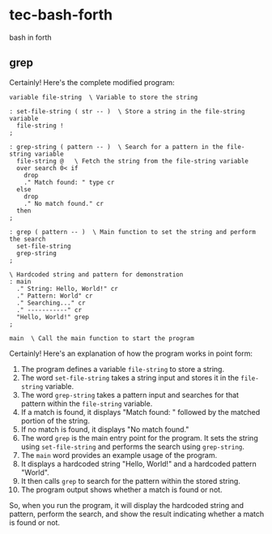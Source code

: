 # tec-bash-forth
bash in forth


## grep

Certainly! Here's the complete modified program:

```forth
variable file-string  \ Variable to store the string

: set-file-string ( str -- )  \ Store a string in the file-string variable
  file-string !
;

: grep-string ( pattern -- )  \ Search for a pattern in the file-string variable
  file-string @   \ Fetch the string from the file-string variable
  over search 0< if
    drop
    ." Match found: " type cr
  else
    drop
    ." No match found." cr
  then
;

: grep ( pattern -- )  \ Main function to set the string and perform the search
  set-file-string
  grep-string
;

\ Hardcoded string and pattern for demonstration
: main
  ." String: Hello, World!" cr
  ." Pattern: World" cr
  ." Searching..." cr
  ." -----------" cr
  "Hello, World!" grep
;

main  \ Call the main function to start the program

```

Certainly! Here's an explanation of how the program works in point form:

1. The program defines a variable `file-string` to store a string.
2. The word `set-file-string` takes a string input and stores it in the `file-string` variable.
3. The word `grep-string` takes a pattern input and searches for that pattern within the `file-string` variable.
4. If a match is found, it displays "Match found: " followed by the matched portion of the string.
5. If no match is found, it displays "No match found."
6. The word `grep` is the main entry point for the program. It sets the string using `set-file-string` and performs the search using `grep-string`.
7. The `main` word provides an example usage of the program.
8. It displays a hardcoded string "Hello, World!" and a hardcoded pattern "World".
9. It then calls `grep` to search for the pattern within the stored string.
10. The program output shows whether a match is found or not.

So, when you run the program, it will display the hardcoded string and pattern, perform the search, and show the result indicating whether a match is found or not.

